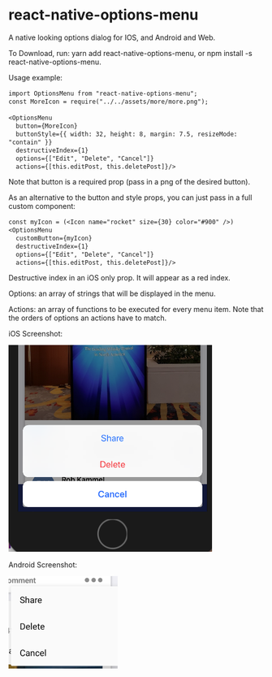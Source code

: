 # react-native-options-menu
A native looking options dialog for IOS, and Android and Web.

To Download, run: yarn add react-native-options-menu, or npm install -s react-native-options-menu.

Usage example: 

    import OptionsMenu from "react-native-options-menu";
    const MoreIcon = require("../../assets/more/more.png");

    <OptionsMenu
      button={MoreIcon}
      buttonStyle={{ width: 32, height: 8, margin: 7.5, resizeMode: "contain" }}
      destructiveIndex={1}
      options={["Edit", "Delete", "Cancel"]}
      actions={[this.editPost, this.deletePost]}/>
                           
                           
Note that button is a required prop (pass in a png of the desired button).

As an alternative to the button and style props, you can just pass in a full custom component: 


    const myIcon = (<Icon name="rocket" size={30} color="#900" />)
    <OptionsMenu
      customButton={myIcon}
      destructiveIndex={1}
      options={["Edit", "Delete", "Cancel"]}
      actions={[this.editPost, this.deletePost]}/>


Destructive index in an iOS only prop. It will appear as a red index. 

Options: an array of strings that will be displayed in the menu.

Actions: an array of functions to be executed for every menu item. Note that the orders of options an actions have to match.


iOS Screenshot: 

![Screenshot](ios_screenshot.png)

Android Screenshot:

![Screenshot](android_screenshot.png)

